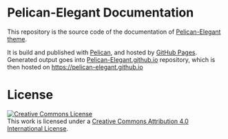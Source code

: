 # Pelican-Elegant Documentation

This repository is the source code of the documentation of [Pelican-Elegant theme](https://github.com/Pelican-Elegant/elegant).

It is build and published with [Pelican](http://docs.getpelican.com/), and hosted by [GitHub Pages](http://pages.github.com/). Generated output goes into [Pelican-Elegant.github.io](https://github.com/Pelican-Elegant/pelican-elegant.github.io) repository, which is then hosted on <https://pelican-elegant.github.io>

# License

<a rel="license" href="http://creativecommons.org/licenses/by/4.0/"><img alt="Creative Commons License" style="border-width:0" src="https://i.creativecommons.org/l/by/4.0/88x31.png" /></a><br />This work is licensed under a <a rel="license" href="http://creativecommons.org/licenses/by/4.0/">Creative Commons Attribution 4.0 International License</a>.
